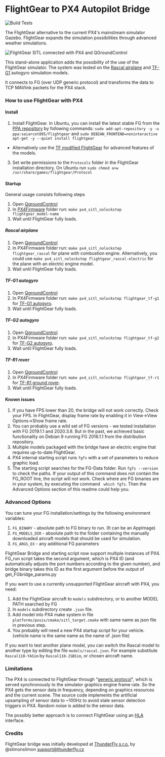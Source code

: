 # FlightGear to PX4 Autopilot Bridge

![Build Tests](https://github.com/PX4/PX4-FlightGear-Bridge/workflows/Build%20Tests/badge.svg)

The FlightGear alternative to the current PX4's mainstream simulator Gazebo. FlightGear expands the simulation possibilities through advanced weather simulations. 

![FlightGear SITL connected with PX4 and QGroundControl](art/screenshot.png)

This stand-alone application adds the possibility of the use of the FlightGear simulator. The system was tested on the [Rascal airplane](https://github.com/ThunderFly-aerospace/FlightGear-Rascal) and [TF-G1](https://github.com/ThunderFly-aerospace/FlightGear-TF-G1) autogyro simulation models.

It connects to FG (over UDP generic protocol) and transforms the data to TCP MAVlink packets for the PX4 stack.

### How to use FlightGear with PX4

#### Install

1) Install FlightGear. In Ubuntu, you can install the latest stable FG from the [PPA repository](https://launchpad.net/~saiarcot895/+archive/ubuntu/flightgear) by following commands: ```sudo add-apt-repository -y -u ppa:saiarcot895/flightgear``` and ```sudo DEBIAN_FRONTEND=noninteractive apt-get -y --quiet install flightgear```
* Alternatively use the [TF modified FlightGear](https://github.com/ThunderFly-aerospace/FlightGear/wiki) for advanced features of the models. 
3) Set write permissions to the `Protocols` folder in the FlightGear installation directory. On Ubuntu run ```sudo chmod a+w /usr/share/games/flightgear/Protocol ```

#### Startup

General usage consists following steps

1) Open [QgroundControl](http://qgroundcontrol.com/)
2) In [PX4Firmware](https://github.com/PX4/PX4-Autopilot) folder run: ```make px4_sitl_nolockstep flightgear_model-name```
3) Wait until FlightGear fully loads.


##### Rascal airplane

1) Open [QgroundControl](http://qgroundcontrol.com/)
2) In PX4Firmware folder run: ```make px4_sitl_nolockstep flightgear_rascal``` for plane with combustion engine. Alternatively, you could use  ```make px4_sitl_nolockstep flightgear_rascal-electric``` for the plane with an electric engine model. 
3) Wait until FlightGear fully loads.

##### TF-G1 autogyro

1) Open [QgroundControl](http://qgroundcontrol.com/)
2) In PX4Firmware folder run: ```make px4_sitl_nolockstep flightgear_tf-g1``` for [TF-G1 autogyro](https://github.com/ThunderFly-aerospace/TF-G1).
3) Wait until FlightGear fully loads.

##### TF-G2 autogyro

1) Open [QgroundControl](http://qgroundcontrol.com/)
2) In PX4Firmware folder run: ```make px4_sitl_nolockstep flightgear_tf-g2``` for [TF-G2 autogyro](https://github.com/ThunderFly-aerospace/TF-G2).
3) Wait until FlightGear fully loads.

##### TF-R1 rover

1) Open [QgroundControl](http://qgroundcontrol.com/)
2) In PX4Firmware folder run: ```make px4_sitl_nolockstep flightgear_tf-r1``` for [TF-R1 ground rover](https://github.com/ThunderFly-aerospace/TF-R1).
3) Wait until FlightGear fully loads.



#### Known issues

1) If you have FPS lower than 20, the bridge will not work correctly. Check your FPS. In FlightGear, display frame rate by enabling it in View->View Options->Show frame rate.
2) You can probably use a wild set of FG versions - we tested installation with FG 2019.1.1 and 2020.3.8. But in the past, we achieved basic functionality on Debian 9 running FG 2016.1.1 from the distribution repository.
3) Multiple models packaged with the bridge have an electric engine that requires up-to-date FlightGear.
5) PX4 internal starting script runs ```fgfs``` with a set of parameters to reduce graphic load. 
6) The starting script searches for the FG-Data folder. Run ```fgfs --version``` to check the paths. If your output of this command does not contain the FG_ROOT line, the script will not work. Check where are FG binaries are in your system, by executing the command ``` which fgfs```. Then the Advanced Options section of this readme could help you.

### Advanced Options

You can tune your FG installation/settings by the following environment variables:

1) ```FG_BINARY``` - absolute path to FG binary to run. (It can be an AppImage)
2) ```FG_MODELS_DIR``` - absolute path to the folder containing the manually downloaded aircraft models that should be used for simulation.
3) ```FG_ARGS_EX``` - any additional FG parameters

FlightGear Bridge and starting script now support multiple instances of PX4. FG\_run script takes the second argument, which is PX4 ID (and automatically adjusts the port numbers according to the given number), and bridge binary takes this ID as the first argument before the output of get\_FGbridge\_params.py

If you want to use a currently unsupported FlightGear aircraft with PX4, you need:
1) Add the FlightGear aircraft to ```models``` subdirectory, or to another MODEL PATH searched by FG
2) In ```models``` subdirectory create ```.json``` file. 
3) Add model into PX4 make system in file ```platforms/posix/cmake/sitl_target.cmake``` with same name as json file in previous step.
4) You probably will need a new PX4 startup script for your vehicle. (vehicle name is the same name as the name of .json file)

If you want to test another plane model, you can switch the Rascal model to another type by editing the file ```models/rascal.json```.  For example substitute ```Rascal110-YASim``` by ```Rascal110-JSBSim```, or chosen aircraft name.

### Limitations

The PX4 is connected to FlightGear through "[generic protocol](http://wiki.flightgear.org/Generic_protocol)", which is served synchronously to the simulator graphics engine frame rate. So the PX4 gets the sensor data in frequency, depending on graphics resources and the current scene. The source code implements the artificial upsampling of sensor data to ~100Hz to avoid stale sensor detection triggers in PX4. Random noise is added to the sensor data.

The possibly better approach is to connect FlightGear using an [HLA](http://wiki.flightgear.org/High-Level_Architecture) interface.

### Credits

 FlightGear bridge was initially developed at [ThunderFly s.r.o.](https://www.thunderfly.cz/) by @slimonslimon <support@thunderfly.cz>
